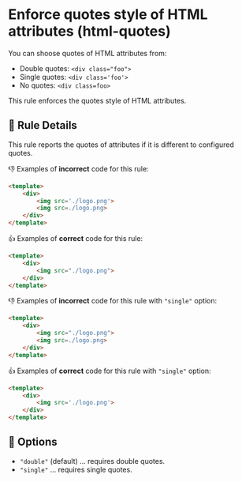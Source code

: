 # Enforce quotes style of HTML attributes (html-quotes)

You can shoose quotes of HTML attributes from:

- Double quotes: `<div class="foo">`
- Single quotes: `<div class='foo'>`
- No quotes: `<div class=foo>`

This rule enforces the quotes style of HTML attributes.

## :book: Rule Details

This rule reports the quotes of attributes if it is different to configured quotes.

:-1: Examples of **incorrect** code for this rule:

```html
<template>
    <div>
        <img src='./logo.png'>
        <img src=./logo.png>
    </div>
</template>
```

:+1: Examples of **correct** code for this rule:

```html
<template>
    <div>
        <img src="./logo.png">
    </div>
</template>
```

:-1: Examples of **incorrect** code for this rule with `"single"` option:

```html
<template>
    <div>
        <img src="./logo.png">
        <img src=./logo.png>
    </div>
</template>
```

:+1: Examples of **correct** code for this rule with `"single"` option:

```html
<template>
    <div>
        <img src='./logo.png'>
    </div>
</template>
```

## :wrench: Options

- `"double"` (default) ... requires double quotes.
- `"single"` ... requires single quotes.
